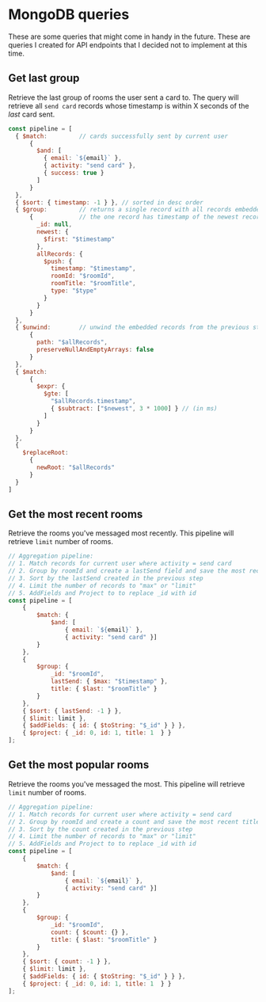 # MongoDB queries

These are some queries that might come in handy in the future. These are queries I created for API endpoints that I decided not to implement at this time.

## Get last group

Retrieve the last group of rooms the user sent a card to. The query will retrieve all `send card` records whose timestamp is within X seconds of the *last* card sent.

```javascript
const pipeline = [
  { $match:         // cards successfully sent by current user
      {
        $and: [
          { email: `${email}` },
          { activity: "send card" },
          { success: true }
        ]
      }
  },
  { $sort: { timestamp: -1 } }, // sorted in desc order
  { $group:         // returns a single record with all records embedded
      {             // the one record has timestamp of the newest record
        _id: null,
        newest: {
          $first: "$timestamp"
        },
        allRecords: {
          $push: {
            timestamp: "$timestamp",
            roomId: "$roomId",
            roomTitle: "$roomTitle",
            type: "$type"
          }
        }
      }
  },
  { $unwind:        // unwind the embedded records from the previous step
      {
        path: "$allRecords",
        preserveNullAndEmptyArrays: false
      }
  },
  { $match:
      {
        $expr: {
          $gte: [
            "$allRecords.timestamp",
            { $subtract: ["$newest", 3 * 1000] } // (in ms)
          ]
        }
      }
  },
  {
    $replaceRoot:
      {
        newRoot: "$allRecords"
      }
  }
]
```

## Get the most recent rooms

Retrieve the rooms you've messaged most recently. This pipeline will retrieve `limit` number of rooms.

```javascript
// Aggregation pipeline:
// 1. Match records for current user where activity = send card
// 2. Group by roomId and create a lastSend field and save the most recent title for the room
// 3. Sort by the lastSend created in the previous step
// 4. Limit the number of records to "max" or "limit"
// 5. AddFields and Project to to replace _id with id
const pipeline = [
    {
        $match: {
            $and: [
                { email: `${email}` },
                { activity: "send card" }]
        }
    },
    {
        $group: {
            _id: "$roomId",
            lastSend: { $max: "$timestamp" },
            title: { $last: "$roomTitle" }
        }
    },
    { $sort: { lastSend: -1 } },
    { $limit: limit },
    { $addFields: { id: { $toString: "$_id" } } },
    { $project: { _id: 0, id: 1, title: 1  } }
];
```

## Get the most popular rooms

Retrieve the rooms you've messaged the most. This pipeline will retrieve `limit` number of rooms.

```javascript
// Aggregation pipeline:
// 1. Match records for current user where activity = send card
// 2. Group by roomId and create a count and save the most recent title for the room
// 3. Sort by the count created in the previous step
// 4. Limit the number of records to "max" or "limit"
// 5. AddFields and Project to to replace _id with id
const pipeline = [
    {
        $match: {
            $and: [
                { email: `${email}` },
                { activity: "send card" }]
        }
    },
    {
        $group: {
            _id: "$roomId",
            count: { $count: {} },
            title: { $last: "$roomTitle" }
        }
    },
    { $sort: { count: -1 } },
    { $limit: limit },
    { $addFields: { id: { $toString: "$_id" } } },
    { $project: { _id: 0, id: 1, title: 1  } }
];
```